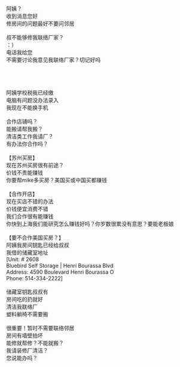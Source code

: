 <br>
<br>
<br>
<br>
阿姨？<br>
收到消息您好<br>
修房间的问题最好不要问邻居<br>
<br>
叔不能够修我联络厂家？<br>
：）<br>
电话我给您<br>
不需要讨论我意见我联络厂家？切记好吗<br>
<br>
<br>
<br>
<br>
阿姨学校税我已经缴<br>
电脑有问题没办法录入<br>
我现在不能换手机<br>
<br>
合作店铺吗？<br>
能搬请帮我搬？<br>
清洁类工作我请厂？<br>
有办法你合作吗？<br>
<br>
【苏州买房】<br>
现在苏州买房很有前途？<br>
价钱不贵能赚钱<br>
你要帮mike多买房？美国买或中国买都赚钱<br>
<br>
【合作开店】<br>
现在买店不错的办法<br>
价钱便宜消费不错<br>
我们合作很有能赚钱<br>
你快到上海我们能研究怎么赚钱好吗？你岁数很累没有意思？要能老板娘<br>
<br>
【要不合作美国买房？】<br>
阿姨我房间钥匙已经给叔叔<br>
我借的储藏室地址<br>
[Unit: # 2608<br>
Bluebird Self Storage | Henri Bourassa Blvd<br>
Address: 4590 Boulevard Henri Bourassa O<br>
Phone: 514-334-2222]<br>
<br>
储藏室钥匙叔叔有<br>
房间吃的扔就好<br>
清洁我联络厂<br>
塑料躺椅不需要搬<br>
<br>
很重要！暂时不需要联络邻居<br>
房间有墙壁拍坏<br>
能修就帮修？不能就搬？<br>
我请装修厂清洁？<br>
您说能办吗？<br>
<br>
<br>
<br>
<br>
<br>
<br>
<br>
<br>
<br>



